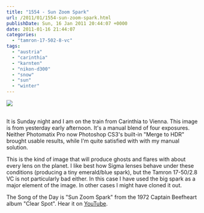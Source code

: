 ```yaml
---
title: "1554 - Sun Zoom Spark"
url: /2011/01/1554-sun-zoom-spark.html
publishDate: Sun, 16 Jan 2011 20:44:07 +0000
date: 2011-01-16 21:44:07
categories: 
  - "tamron-17-502-8-vc"
tags: 
  - "austria"
  - "carinthia"
  - "karnten"
  - "nikon-d300"
  - "snow"
  - "sun"
  - "winter"
---
```

<div class="container">
<div class="center"><a target="_blank" href="https://d25zfm9zpd7gm5.cloudfront.net/1200x1200/2011/20110115_133617_hdr_ps.jpg"><img src="https://d25zfm9zpd7gm5.cloudfront.net/0600x0600/2011/20110115_133617_hdr_ps.jpg" /></a></div>
</div>
<br />

It is Sunday night and I am on the train from Carinthia to Vienna. This image is from yesterday early afternoon. It's a manual blend of four exposures. Neither Photomatix Pro now Photoshop CS3's built-in "Merge to HDR" brought usable results, while I'm quite satisfied with with my manual solution.

 This is the kind of image that will produce ghosts and flares with about every lens on the planet. I like best how Sigma lenses behave under these conditions (producing a tiny emerald/blue spark), but the Tamron 17-50/2.8 VC is not particularly bad either. In this case I have used the big spark as a major element of the image. In other cases I might have cloned it out.

The Song of the Day is "Sun Zoom Spark" from the 1972 Captain Beefheart album "Clear Spot". Hear it on <a target="_blank" href="http://www.youtube.com/watch?v=i4lzc5jhIlQ">YouTube</a>.
